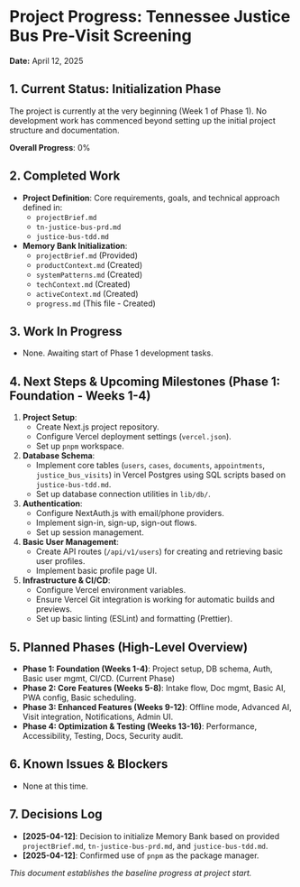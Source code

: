 # Project Progress: Tennessee Justice Bus Pre-Visit Screening

**Date:** April 12, 2025

## 1. Current Status: Initialization Phase

The project is currently at the very beginning (Week 1 of Phase 1). No development work has commenced beyond setting up the initial project structure and documentation.

**Overall Progress**: 0%

## 2. Completed Work

- **Project Definition**: Core requirements, goals, and technical approach defined in:
  - `projectBrief.md`
  - `tn-justice-bus-prd.md`
  - `justice-bus-tdd.md`
- **Memory Bank Initialization**:
  - `projectBrief.md` (Provided)
  - `productContext.md` (Created)
  - `systemPatterns.md` (Created)
  - `techContext.md` (Created)
  - `activeContext.md` (Created)
  - `progress.md` (This file - Created)

## 3. Work In Progress

- None. Awaiting start of Phase 1 development tasks.

## 4. Next Steps & Upcoming Milestones (Phase 1: Foundation - Weeks 1-4)

1.  **Project Setup**:
    - Create Next.js project repository.
    - Configure Vercel deployment settings (`vercel.json`).
    - Set up `pnpm` workspace.
2.  **Database Schema**:
    - Implement core tables (`users`, `cases`, `documents`, `appointments`, `justice_bus_visits`) in Vercel Postgres using SQL scripts based on `justice-bus-tdd.md`.
    - Set up database connection utilities in `lib/db/`.
3.  **Authentication**:
    - Configure NextAuth.js with email/phone providers.
    - Implement sign-in, sign-up, sign-out flows.
    - Set up session management.
4.  **Basic User Management**:
    - Create API routes (`/api/v1/users`) for creating and retrieving basic user profiles.
    - Implement basic profile page UI.
5.  **Infrastructure & CI/CD**:
    - Configure Vercel environment variables.
    - Ensure Vercel Git integration is working for automatic builds and previews.
    - Set up basic linting (ESLint) and formatting (Prettier).

## 5. Planned Phases (High-Level Overview)

- **Phase 1: Foundation (Weeks 1-4)**: Project setup, DB schema, Auth, Basic user mgmt, CI/CD. (Current Phase)
- **Phase 2: Core Features (Weeks 5-8)**: Intake flow, Doc mgmt, Basic AI, PWA config, Basic scheduling.
- **Phase 3: Enhanced Features (Weeks 9-12)**: Offline mode, Advanced AI, Visit integration, Notifications, Admin UI.
- **Phase 4: Optimization & Testing (Weeks 13-16)**: Performance, Accessibility, Testing, Docs, Security audit.

## 6. Known Issues & Blockers

- None at this time.

## 7. Decisions Log

- **[2025-04-12]**: Decision to initialize Memory Bank based on provided `projectBrief.md`, `tn-justice-bus-prd.md`, and `justice-bus-tdd.md`.
- **[2025-04-12]**: Confirmed use of `pnpm` as the package manager.

_This document establishes the baseline progress at project start._
